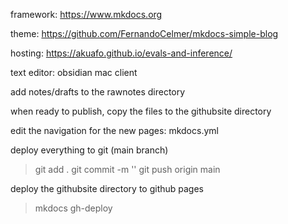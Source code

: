 
framework:  https://www.mkdocs.org

theme:  https://github.com/FernandoCelmer/mkdocs-simple-blog

hosting:  https://akuafo.github.io/evals-and-inference/

text editor:  obsidian mac client

add notes/drafts to the rawnotes directory

when ready to publish, copy the files to the githubsite directory

edit the navigation for the new pages:  mkdocs.yml

deploy everything to git (main branch)
> git add .
> git commit -m ''
> git push origin main

deploy the githubsite directory to github pages
> mkdocs gh-deploy
